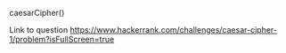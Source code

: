 caesarCipher()

Link to question https://www.hackerrank.com/challenges/caesar-cipher-1/problem?isFullScreen=true
